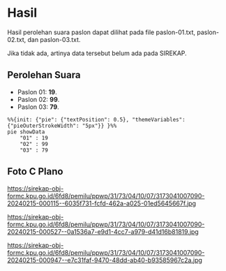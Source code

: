 # Hasil

Hasil perolehan suara paslon dapat dilihat pada file paslon-01.txt, paslon-02.txt, dan paslon-03.txt.

Jika tidak ada, artinya data tersebut belum ada pada SIREKAP.

## Perolehan Suara

 * Paslon 01: **19**.
 * Paslon 02: **99**.
 * Paslon 03: **79**.

```mermaid
%%{init: {"pie": {"textPosition": 0.5}, "themeVariables": {"pieOuterStrokeWidth": "5px"}} }%%
pie showData
    "01" : 19
    "02" : 99
    "03" : 79
```
## Foto C Plano

https://sirekap-obj-formc.kpu.go.id/6fd8/pemilu/ppwp/31/73/04/10/07/3173041007090-20240215-000115--6035f731-fcfd-462a-a025-01ed5645667f.jpg

https://sirekap-obj-formc.kpu.go.id/6fd8/pemilu/ppwp/31/73/04/10/07/3173041007090-20240215-000527--0a1536a7-e9d1-4cc7-a979-d41d16b81819.jpg

https://sirekap-obj-formc.kpu.go.id/6fd8/pemilu/ppwp/31/73/04/10/07/3173041007090-20240215-000947--e7c31faf-9470-48dd-ab40-b93585967c2a.jpg
